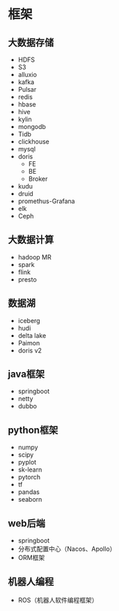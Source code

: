 # 框架
## 大数据存储

- HDFS
- S3
- alluxio
- kafka
- Pulsar
- redis
- hbase
- hive
- kylin
- mongodb
- Tidb
- clickhouse
- mysql
- doris
    - FE
    - BE
    - Broker
- kudu
- druid
- promethus-Grafana
- elk
- Ceph

## 大数据计算

- hadoop MR
- spark
- flink
- presto

## 数据湖
 
- iceberg
- hudi
- delta lake
- Paimon
- doris v2

## java框架
- springboot
- netty
- dubbo

## python框架

- numpy
- scipy
- pyplot
- sk-learn
- pytorch
- tf
- pandas
- seaborn

## web后端

- springboot
- 分布式配置中心（Nacos、Apollo）
- ORM框架

## 机器人编程

- ROS（机器人软件编程框架）

